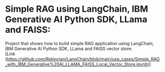 # Simple RAG using LangChain, IBM Generative AI Python SDK, LLama and FAISS:
Project that shows how to build simple RAG application using LangChain, IBM Generative AI Python SDK, LLama and FAISS vector store:<br>
[Link (https://github.com/Rektorian/LangChain/blob/main/use_cases/Simple_RAG_with_IBM_Generative%20AI_LLAMA_FAISS_Local_Vector_Store.ipynb)] 
